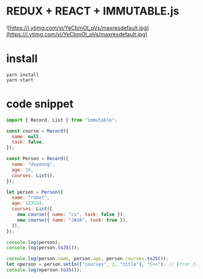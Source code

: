 # REDUX + REACT + IMMUTABLE.js

![https://i.ytimg.com/vi/YeCbmOI_pVs/maxresdefault.jpg](https://i.ytimg.com/vi/YeCbmOI_pVs/maxresdefault.jpg)

# install

```
yarn install
yarn start
```

# code snippet

```js
import { Record, List } from "immutable";

const course = Record({
  name: null,
  task: false,
});

const Person = Record({
  name: "doyoung",
  age: 24,
  courses: List(),
});

let person = Person({
  name: "robot",
  age: 123124,
  courses: List([
    new course({ name: "cs", task: false }),
    new course({ name: "JAVA", task: true }),
  ]),
});

console.log(person);
console.log(person.toJS());

console.log(person.name, person.age, person.courses.toJS());
let nperson = person.setIn(["courses", 1, "title"], "C++"); // Error Cannot set unknown key "title" on Record
console.log(nperson.toJS());
```
